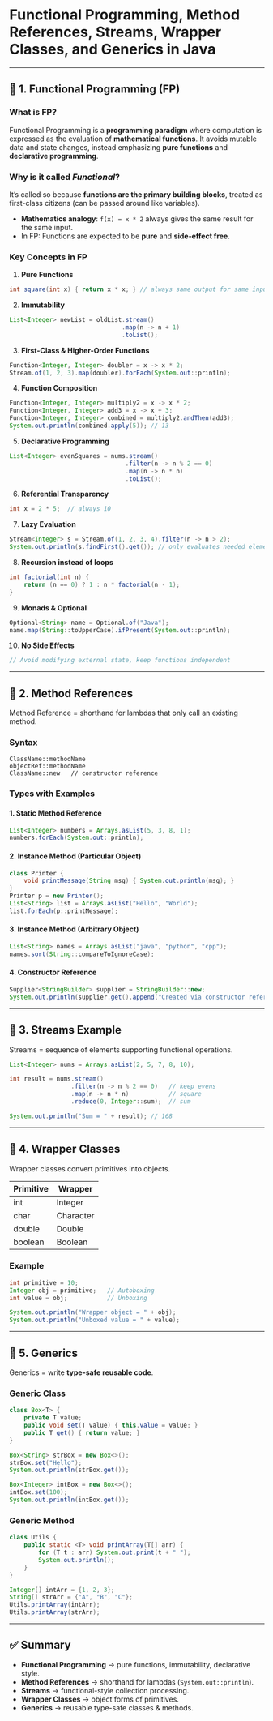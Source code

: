 # Functional Programming, Method References, Streams, Wrapper Classes, and Generics in Java

---

## 🔹 1. Functional Programming (FP)

### What is FP?

Functional Programming is a **programming paradigm** where computation is expressed as the evaluation of **mathematical functions**. It avoids mutable data and state changes, instead emphasizing **pure functions** and **declarative programming**.

### Why is it called *Functional*?

It’s called so because **functions are the primary building blocks**, treated as first-class citizens (can be passed around like variables).

* **Mathematics analogy**: `f(x) = x * 2` always gives the same result for the same input.
* In FP: Functions are expected to be **pure** and **side-effect free**.

### Key Concepts in FP

1. **Pure Functions**

```java
int square(int x) { return x * x; } // always same output for same input
```

2. **Immutability**

```java
List<Integer> newList = oldList.stream()
                               .map(n -> n + 1)
                               .toList();
```

3. **First-Class & Higher-Order Functions**

```java
Function<Integer, Integer> doubler = x -> x * 2;
Stream.of(1, 2, 3).map(doubler).forEach(System.out::println);
```

4. **Function Composition**

```java
Function<Integer, Integer> multiply2 = x -> x * 2;
Function<Integer, Integer> add3 = x -> x + 3;
Function<Integer, Integer> combined = multiply2.andThen(add3);
System.out.println(combined.apply(5)); // 13
```

5. **Declarative Programming**

```java
List<Integer> evenSquares = nums.stream()
                                .filter(n -> n % 2 == 0)
                                .map(n -> n * n)
                                .toList();
```

6. **Referential Transparency**

```java
int x = 2 * 5;  // always 10
```

7. **Lazy Evaluation**

```java
Stream<Integer> s = Stream.of(1, 2, 3, 4).filter(n -> n > 2);
System.out.println(s.findFirst().get()); // only evaluates needed elements
```

8. **Recursion instead of loops**

```java
int factorial(int n) {
    return (n == 0) ? 1 : n * factorial(n - 1);
}
```

9. **Monads & Optional**

```java
Optional<String> name = Optional.of("Java");
name.map(String::toUpperCase).ifPresent(System.out::println);
```

10. **No Side Effects**

```java
// Avoid modifying external state, keep functions independent
```

---

## 🔹 2. Method References

Method Reference = shorthand for lambdas that only call an existing method.

### Syntax

```
ClassName::methodName
objectRef::methodName
ClassName::new   // constructor reference
```

### Types with Examples

#### 1. Static Method Reference

```java
List<Integer> numbers = Arrays.asList(5, 3, 8, 1);
numbers.forEach(System.out::println);
```

#### 2. Instance Method (Particular Object)

```java
class Printer {
    void printMessage(String msg) { System.out.println(msg); }
}
Printer p = new Printer();
List<String> list = Arrays.asList("Hello", "World");
list.forEach(p::printMessage);
```

#### 3. Instance Method (Arbitrary Object)

```java
List<String> names = Arrays.asList("java", "python", "cpp");
names.sort(String::compareToIgnoreCase);
```

#### 4. Constructor Reference

```java
Supplier<StringBuilder> supplier = StringBuilder::new;
System.out.println(supplier.get().append("Created via constructor reference"));
```

---

## 🔹 3. Streams Example

Streams = sequence of elements supporting functional operations.

```java
List<Integer> nums = Arrays.asList(2, 5, 7, 8, 10);

int result = nums.stream()
                 .filter(n -> n % 2 == 0)   // keep evens
                 .map(n -> n * n)           // square
                 .reduce(0, Integer::sum);  // sum

System.out.println("Sum = " + result); // 168
```

---

## 🔹 4. Wrapper Classes

Wrapper classes convert primitives into objects.

| Primitive | Wrapper   |
| --------- | --------- |
| int       | Integer   |
| char      | Character |
| double    | Double    |
| boolean   | Boolean   |

### Example

```java
int primitive = 10;
Integer obj = primitive;   // Autoboxing
int value = obj;           // Unboxing

System.out.println("Wrapper object = " + obj);
System.out.println("Unboxed value = " + value);
```

---

## 🔹 5. Generics

Generics = write **type-safe reusable code**.

### Generic Class

```java
class Box<T> {
    private T value;
    public void set(T value) { this.value = value; }
    public T get() { return value; }
}

Box<String> strBox = new Box<>();
strBox.set("Hello");
System.out.println(strBox.get());

Box<Integer> intBox = new Box<>();
intBox.set(100);
System.out.println(intBox.get());
```

### Generic Method

```java
class Utils {
    public static <T> void printArray(T[] arr) {
        for (T t : arr) System.out.print(t + " ");
        System.out.println();
    }
}

Integer[] intArr = {1, 2, 3};
String[] strArr = {"A", "B", "C"};
Utils.printArray(intArr);
Utils.printArray(strArr);
```

---

## ✅ Summary

* **Functional Programming** → pure functions, immutability, declarative style.
* **Method References** → shorthand for lambdas (`System.out::println`).
* **Streams** → functional-style collection processing.
* **Wrapper Classes** → object forms of primitives.
* **Generics** → reusable type-safe classes & methods.

